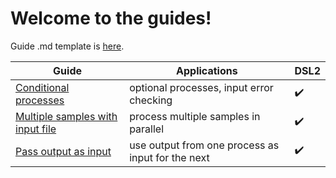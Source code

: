 # Welcome to the guides!

Guide .md template is [here](https://github.com/Sydney-Informatics-Hub/Nextflow_DSL2_template/blob/main/guides/guidetemplate.md).

|Guide                                                                                                                              |Applications                            |DSL2|
|-----------------------------------------------------------------------------------------------------------------------------------|----------------------------------------|-----|
|[Conditional processes](https://github.com/Sydney-Informatics-Hub/Nextflow_DSL2_template/blob/main/guides/conditional_processes.md)|optional processes, input error checking|    :heavy_check_mark: |
|[Multiple samples with input file](https://github.com/Sydney-Informatics-Hub/Nextflow_DSL2_template/blob/main/guides/process_inputcsv.md)|process multiple samples in parallel|:heavy_check_mark: |
|[Pass output as input](https://github.com/Sydney-Informatics-Hub/Nextflow_DSL2_template/blob/main/guides/passProcesses.md)|use output from one process as input for the next|:heavy_check_mark: |

